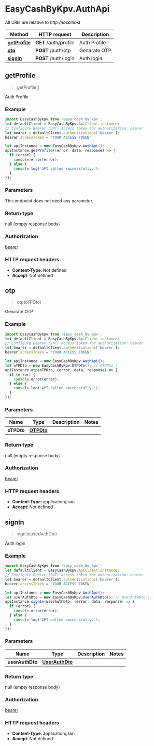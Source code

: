 # EasyCashByKpv.AuthApi

All URIs are relative to *http://localhost*

Method | HTTP request | Description
------------- | ------------- | -------------
[**getProfile**](AuthApi.md#getProfile) | **GET** /auth/profile | Auth Profile
[**otp**](AuthApi.md#otp) | **POST** /auth/otp | Genarate OTP
[**signIn**](AuthApi.md#signIn) | **POST** /auth/login | Auth login



## getProfile

> getProfile()

Auth Profile

### Example

```javascript
import EasyCashByKpv from 'easy_cash_by_kpv';
let defaultClient = EasyCashByKpv.ApiClient.instance;
// Configure Bearer (JWT) access token for authorization: bearer
let bearer = defaultClient.authentications['bearer'];
bearer.accessToken = "YOUR ACCESS TOKEN"

let apiInstance = new EasyCashByKpv.AuthApi();
apiInstance.getProfile((error, data, response) => {
  if (error) {
    console.error(error);
  } else {
    console.log('API called successfully.');
  }
});
```

### Parameters

This endpoint does not need any parameter.

### Return type

null (empty response body)

### Authorization

[bearer](../README.md#bearer)

### HTTP request headers

- **Content-Type**: Not defined
- **Accept**: Not defined


## otp

> otp(oTPDto)

Genarate OTP

### Example

```javascript
import EasyCashByKpv from 'easy_cash_by_kpv';
let defaultClient = EasyCashByKpv.ApiClient.instance;
// Configure Bearer (JWT) access token for authorization: bearer
let bearer = defaultClient.authentications['bearer'];
bearer.accessToken = "YOUR ACCESS TOKEN"

let apiInstance = new EasyCashByKpv.AuthApi();
let oTPDto = new EasyCashByKpv.OTPDto(); // OTPDto | 
apiInstance.otp(oTPDto, (error, data, response) => {
  if (error) {
    console.error(error);
  } else {
    console.log('API called successfully.');
  }
});
```

### Parameters


Name | Type | Description  | Notes
------------- | ------------- | ------------- | -------------
 **oTPDto** | [**OTPDto**](OTPDto.md)|  | 

### Return type

null (empty response body)

### Authorization

[bearer](../README.md#bearer)

### HTTP request headers

- **Content-Type**: application/json
- **Accept**: Not defined


## signIn

> signIn(userAuthDto)

Auth login

### Example

```javascript
import EasyCashByKpv from 'easy_cash_by_kpv';
let defaultClient = EasyCashByKpv.ApiClient.instance;
// Configure Bearer (JWT) access token for authorization: bearer
let bearer = defaultClient.authentications['bearer'];
bearer.accessToken = "YOUR ACCESS TOKEN"

let apiInstance = new EasyCashByKpv.AuthApi();
let userAuthDto = new EasyCashByKpv.UserAuthDto(); // UserAuthDto | 
apiInstance.signIn(userAuthDto, (error, data, response) => {
  if (error) {
    console.error(error);
  } else {
    console.log('API called successfully.');
  }
});
```

### Parameters


Name | Type | Description  | Notes
------------- | ------------- | ------------- | -------------
 **userAuthDto** | [**UserAuthDto**](UserAuthDto.md)|  | 

### Return type

null (empty response body)

### Authorization

[bearer](../README.md#bearer)

### HTTP request headers

- **Content-Type**: application/json
- **Accept**: Not defined

